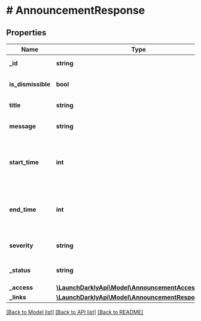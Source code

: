 # # AnnouncementResponse

## Properties

Name | Type | Description | Notes
------------ | ------------- | ------------- | -------------
**_id** | **string** | The ID of the announcement |
**is_dismissible** | **bool** | true if the announcement is dismissible |
**title** | **string** | The title of the announcement |
**message** | **string** | The message of the announcement |
**start_time** | **int** | The start time of the announcement. This is a Unix timestamp in milliseconds. |
**end_time** | **int** | The end time of the announcement. This is a Unix timestamp in milliseconds. | [optional]
**severity** | **string** | The severity of the announcement |
**_status** | **string** | The status of the announcement |
**_access** | [**\LaunchDarklyApi\Model\AnnouncementAccessRep**](AnnouncementAccessRep.md) |  | [optional]
**_links** | [**\LaunchDarklyApi\Model\AnnouncementResponseLinks**](AnnouncementResponseLinks.md) |  |

[[Back to Model list]](../../README.md#models) [[Back to API list]](../../README.md#endpoints) [[Back to README]](../../README.md)
